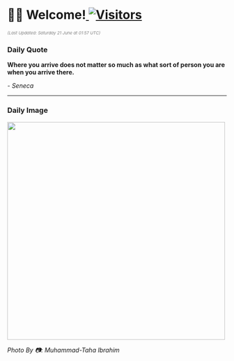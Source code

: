 <h1>👋🏽 Welcome!<a href="https://github.com/OmitNomis/"> <img src="https://visitor-badge.laobi.icu/badge?page_id=OmitNomis" alt="Visitors"></a></h1>

<i><p style="font-size: 0.6rem; color:gray">(Last Updated: Saturday 21 June at 01:57 UTC)</p></i>

<h3> Daily Quote </h3>
<b><p>Where you arrive does not matter so much as what sort of person you are when you arrive there.</p></b>
<i><caption style="font-size: 0.8rem; color:gray;">- Seneca</caption></i>


<hr>

<h3>Daily Image</h3>
<a href="https://images.pexels.com/photos/32644651/pexels-photo-32644651.jpeg" target="_blank"><img style="height:500px;" src="https://images.pexels.com/photos/32644651/pexels-photo-32644651.jpeg"/></a>

<i><caption style="font-size: 0.8rem; color:gray;"> Photo By 📷: Muhammad-Taha Ibrahim</caption></i>

